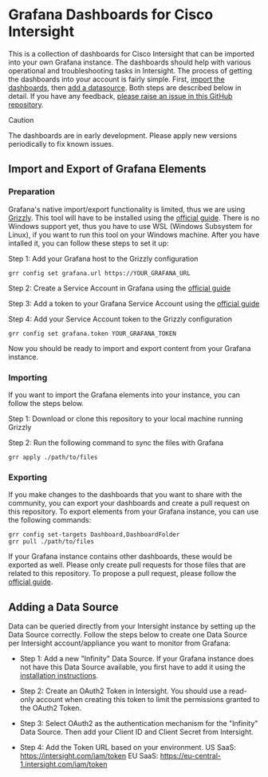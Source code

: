 # Grafana Dashboards for Cisco Intersight

This is a collection of dashboards for Cisco Intersight that can be imported into your own Grafana instance. The dashboards should help with various operational and troubleshooting tasks in Intersight. The process of getting the dashboards into your account is fairly simple. First, [import the dashboards](#Import-and-Export-of-Grafana-Elements), then [add a datasource](#Adding-a-Data-Source). Both steps are described below in detail. If you have any feedback, [please raise an issue in this GitHub repository](https://docs.github.com/en/issues/tracking-your-work-with-issues/using-issues/creating-an-issue).

> [!CAUTION]
> The dashboards are in early development. Please apply new versions periodically to fix known issues.

## Import and Export of Grafana Elements

### Preparation
Grafana's native import/export functionality is limited, thus we are using  [Grizzly](https://grafana.github.io/grizzly). This tool will have to be installed using the [official guide](https://grafana.github.io/grizzly/installation/). There is no Windows support yet, thus you have to use WSL (Windows Subsystem for Linux), if you want to run this tool on your Windows machine. After you have intalled it, you can follow these steps to set it up:

Step 1: Add your Grafana host to the Grizzly configuration
```
grr config set grafana.url https://YOUR_GRAFANA_URL
```

Step 2: Create a Service Account in Grafana using the [official guide](https://grafana.com/docs/grafana/latest/administration/service-accounts/#create-a-service-account-in-grafana)

Step 3: Add a token to your Grafana Service Account using the [official guide](https://grafana.com/docs/grafana/latest/administration/service-accounts/#add-a-token-to-a-service-account-in-grafana)

Step 4: Add your Service Account token to the Grizzly configuration
```
grr config set grafana.token YOUR_GRAFANA_TOKEN
```
Now you should be ready to import and export content from your Grafana instance.

### Importing
If you want to import the Grafana elements into your instance, you can follow the steps below.

Step 1: Download or clone this repository to your local machine running Grizzly

Step 2: Run the following command to sync the files with Grafana
```
grr apply ./path/to/files
```

### Exporting
If you make changes to the dashboards that you want to share with the community, you can export your dashboards and create a pull request on this repository. To export elements from your Grafana instance, you can use the following commands:
```
grr config set-targets Dashboard,DashboardFolder
grr pull ./path/to/files
```
If your Grafana instance contains other dashboards, these would be exported as well. Please only create pull requests for those files that are related to this repository. To propose a pull request, please follow the [official guide](https://docs.github.com/en/pull-requests/collaborating-with-pull-requests/proposing-changes-to-your-work-with-pull-requests/creating-a-pull-request).

## Adding a Data Source
Data can be queried directly from your Intersight instance by setting up the Data Source correctly. Follow the steps below to create one Data Source per Intersight account/appliance you want to monitor from Grafana:

* Step 1: Add a new "Infinity" Data Source. If your Grafana instance does not have this Data Source available, you first have to add it using the [installation instructions](https://grafana.com/grafana/plugins/yesoreyeram-infinity-datasource/?tab=installation).

* Step 2: Create an OAuth2 Token in Intersight. You should use a read-only account when creating this token to limit the permissions granted to the OAuth2 Token.

* Step 3: Select OAuth2 as the authentication mechanism for the "Infinity" Data Source. Then add your Client ID and Client Secret from Intersight.

* Step 4: Add the Token URL based on your environment.
US SaaS: https://intersight.com/iam/token
EU SaaS: https://eu-central-1.intersight.com/iam/token

